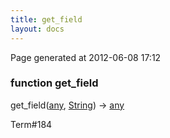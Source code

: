 ```yaml
---
title: get_field
layout: docs
---
```


<div class="bottom_right_note">Page generated at 2012-06-08 17:12</div>
<h3><span class="minor">function</span> get_field</h3>

get_field(<a href="/docs/any.html">any</a>, <a href="/docs/String.html">String</a>) -> <a href="/docs/any.html">any</a>
<p></p>

<p><span class="extra_minor">Term#184</span></p>
